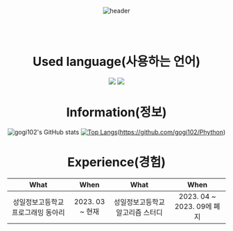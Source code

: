 
<div align="center">
 
![header](https://capsule-render.vercel.app/api?type=cylinder&color=000000&height=150&section=header&text=Junseog's%20Github&fontColor=ffffff&fontSize=70&animation=fadeIn&fontAlignY=55&desc=%20&descAlignY=62&descAlign=62)

 <br/>
 <br/>
  

<h1> Used language(사용하는 언어) </h1>
 
<img src="https://img.shields.io/badge/JAVA-007396?style=for-the-badge&logo=Java&logoColor=white">
 <img src="https://img.shields.io/badge/Python-3776AB?style=for-the-badge&logo=Python&logoColor=white">

<h1> Information(정보) </h1>

![gogi102's GitHub stats](https://github-readme-stats.vercel.app/api?username=gogi102&show_icons=true&theme=dark)
[![Top Langs](https://github-readme-stats.vercel.app/api/top-langs/?username=gogi102&layout=compact)](https://github.com/gogi102/JunseogYang-Studying)(https://github.com/gogi102/Phython)
  
<h1> Experience(경험) </h1>
  
| What | When | What | When|
|:--------:|:--------:|:--------:|:--------:|
|성일정보고등학교 프로그래밍 동아리 | 2023. 03 ~ 현재 | 성일정보고등학교 알고리즘 스터디 | 2023. 04 ~ 2023. 09에 폐지 |
</div>
<body>
